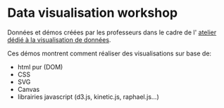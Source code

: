 Data visualisation workshop
===========================

Données et démos créées par les professeurs dans le cadre de l' [atelier dédié à la visualisation de données](http://dwm.re/data-visualisation-workshop/).

Ces démos montrent comment réaliser des visualisations sur base de:

- html pur (DOM)
- CSS
- SVG
- Canvas
- librairies javascript (d3.js, kinetic.js, raphael.js...)

